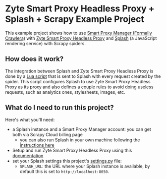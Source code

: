 # Zyte Smart Proxy Headless Proxy + Splash + Scrapy Example Project

This example project shows how to use [Smart Proxy Manager (Formally Crawlera)](https://www.zyte.com/smart-proxy-manager/)
with [Zyte Smart Proxy Headless Proxy](https://github.com/zytedata/zyte-smartproxy-headless-proxy)
and [Splash](https://www.zyte.com/splash/) (a JavaScript
rendering service) with Scrapy spiders.


## How does it work?

The integration between Splash and Zyte Smart Proxy Headless Proxy is done by a
[Lua script](https://github.com/scrapinghub/sample-projects/blob/master/splash_scrapy_spm_headless_proxy_example/splash_scrapy_spm_headless_proxy_example/scripts/smart_proxy_manager.lua)
that is sent to Splash with every request created by the spider. This script configures
Splash to use Zyte Smart Proxy Headless Proxy as its proxy and also defines a couple rules to avoid
doing useless requests, such as analytics ones, stylesheets, images, etc.


## What do I need to run this project?

Here's what you'll need:

- a Splash instance and a Smart Proxy Manager account: you can get both via Scrapy Cloud billing page
  - you can also run Splash in your own machine following the [instructions here](http://splash.readthedocs.io/en/stable/install.html)
- Setup and run Zyte Smart Proxy Headless Proxy using this [documentation](https://docs.zyte.com/smart-proxy-manager/headless.html)
- set your Splash settings this project's [settings.py](https://github.com/scrapinghub/sample-projects/blob/master/splash_scrapy_spm_headless_proxy_example/splash_scrapy_spm_headless_proxy_example/settings.py)
file:
  - `SPLASH_URL`: the URL where your Splash instance is available, by default this is set to `http://localhost:8050`.
